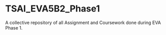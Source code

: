 # TSAI_EVA5B2_Phase1
A collective repository of all Assignment and Coursework done during EVA Phase 1. 

